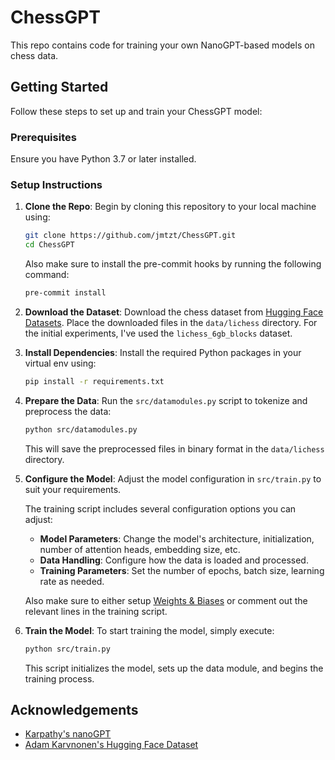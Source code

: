# ChessGPT

This repo contains code for training your own NanoGPT-based models on chess data.

## Getting Started

Follow these steps to set up and train your ChessGPT model:

### Prerequisites

Ensure you have Python 3.7 or later installed.

### Setup Instructions

1. **Clone the Repo**:
   Begin by cloning this repository to your local machine using:
   ```bash
   git clone https://github.com/jmtzt/ChessGPT.git
   cd ChessGPT
   ```

   Also make sure to install the pre-commit hooks by running the following command:
   ```bash
   pre-commit install
   ```

2. **Download the Dataset**:
   Download the chess dataset from [Hugging Face Datasets](https://huggingface.co/datasets/adamkarvonen/chess_games). Place the downloaded files in the `data/lichess` directory.
   For the initial experiments, I've used the `lichess_6gb_blocks` dataset.

3. **Install Dependencies**:
   Install the required Python packages in your virtual env using:
   ```bash
   pip install -r requirements.txt
   ```

3. **Prepare the Data**:
   Run the `src/datamodules.py` script to tokenize and preprocess the data:
   ```bash
   python src/datamodules.py
   ```
   This will save the preprocessed files in binary format in the `data/lichess` directory.

4. **Configure the Model**:
   Adjust the model configuration in `src/train.py` to suit your requirements.

   The training script includes several configuration options you can adjust:
   - **Model Parameters**: Change the model's architecture, initialization, number of attention heads, embedding size, etc.
   - **Data Handling**: Configure how the data is loaded and processed.
   - **Training Parameters**: Set the number of epochs, batch size, learning rate as needed.

   Also make sure to either setup [Weights & Biases](https://docs.wandb.ai/guides/integrations/lightning) or comment out the relevant lines in the training script.

5. **Train the Model**:
   To start training the model, simply execute:
   ```bash
   python src/train.py
   ```
   This script initializes the model, sets up the data module, and begins the training process.

## Acknowledgements

- [Karpathy's nanoGPT](https://github.com/karpathy/nanoGPT)
- [Adam Karvnonen's Hugging Face Dataset](https://huggingface.co/datasets/adamkarvonen/chess_games)

